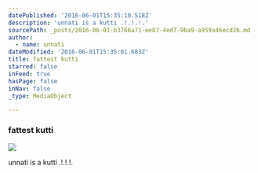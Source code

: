 ```yaml
---
datePublished: '2016-06-01T15:35:10.518Z'
description: 'unnati is a kutti .!.!.!.'
sourcePath: _posts/2016-06-01-b3766a71-ee87-4ed7-9ba9-a959a46ecd26.md
author:
  - name: unnati
dateModified: '2016-06-01T15:35:01.683Z'
title: fattest kutti
starred: false
inFeed: true
hasPage: false
inNav: false
_type: MediaObject

---
```

### fattest kutti
![](https://the-grid-user-content.s3-us-west-2.amazonaws.com/6da78f45-b733-48c3-9a44-7cbf15935495.jpg)

unnati is a kutti .!.!.!.